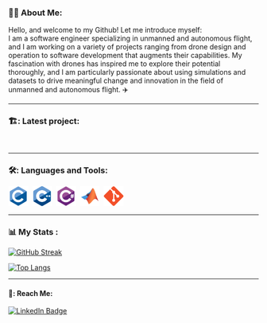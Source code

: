 ### 👨‍💻 About Me: 
Hello, and welcome to my Github! Let me introduce myself:  
I am a software engineer specializing in unmanned and autonomous flight, and I am working on a variety of projects ranging from drone design and operation to software development that augments their capabilities. My fascination with drones has inspired me to explore their potential thoroughly, and I am particularly passionate about using simulations and datasets to drive meaningful change and innovation in the field of unmanned and autonomous flight. ✈️

---

### 🏗️: Latest project:
[![<Repository Name>](https://github-readme-stats.vercel.app/api/pin/?username=AndreasArendt&repo=OpenRTK&theme=default) ](https://github.com/AndreasArendt/OpenRTK)



---

### 🛠️: Languages and Tools:
<div>
  <img src="https://github.com/devicons/devicon/blob/master/icons/c/c-original.svg" title="C" alt="C" width="40" height="40"/>&nbsp;
  <img src="https://github.com/devicons/devicon/blob/master/icons/cplusplus/cplusplus-original.svg" title="C++" alt="C++" width="40" height="40"/>&nbsp;
  <img src="https://github.com/devicons/devicon/blob/master/icons/csharp/csharp-original.svg" title="C++" alt="C++" width="40" height="40"/>&nbsp;  
  <img src="https://github.com/devicons/devicon/blob/master/icons/matlab/matlab-original.svg" title="C++" alt="C++" width="40" height="40"/>&nbsp;
  <img src="https://github.com/devicons/devicon/blob/master/icons/git/git-original.svg" title="git" alt="git" width="40" height="40"/>&nbsp;  
</div>

---

### :bar_chart: My Stats :
[![GitHub Streak](http://github-readme-streak-stats.herokuapp.com?user=AndreasArendt&theme=default&hide_border=true&mode=weekly)](https://git.io/streak-stats)

  [![Top Langs](https://github-readme-stats.vercel.app/api/top-langs/?username=AndreasArendt&layout=compact&theme=default)](https://github.com/anuraghazra/github-readme-stats)

---

#### 📧: Reach Me:  
<div id="badges">
  <a href="https://de.linkedin.com/in/andreas-arendt-a08681189">
    <img src="https://img.shields.io/badge/LinkedIn-blue?style=for-the-badge&logo=linkedin&logoColor=white" alt="LinkedIn Badge"/>
  </a>    
</div>
  
